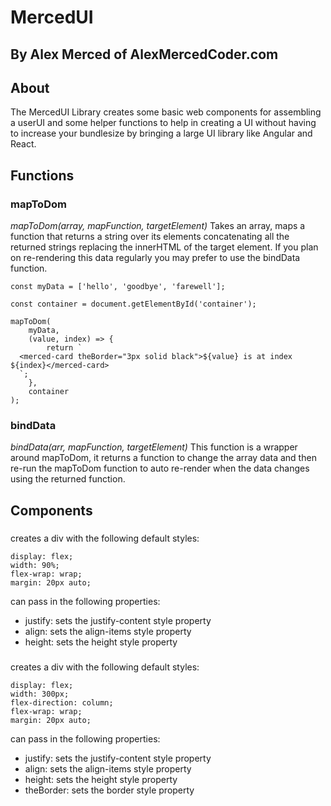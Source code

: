 # MercedUI

## By Alex Merced of AlexMercedCoder.com

## About

The MercedUI Library creates some basic web components for assembling a userUI and some helper functions to help in creating a UI without having to increase your bundlesize by bringing a large UI library like Angular and React.

## Functions

### mapToDom

_mapToDom(array, mapFunction, targetElement)_
Takes an array, maps a function that returns a string over its elements concatenating all the returned strings replacing the innerHTML of the target element. If you plan on re-rendering this data regularly you may prefer to use the bindData function.

```
const myData = ['hello', 'goodbye', 'farewell'];

const container = document.getElementById('container');

mapToDom(
    myData,
    (value, index) => {
        return `
  <merced-card theBorder="3px solid black">${value} is at index ${index}</merced-card>
  `;
    },
    container
);
```

### bindData

_bindData(arr, mapFunction, targetElement)_
This function is a wrapper around mapToDom, it returns a function to change the array data and then re-run the mapToDom function to auto re-render when the data changes using the returned function.

## Components

### <merced-container></merced-container>

creates a div with the following default styles:

```
display: flex;
width: 90%;
flex-wrap: wrap;
margin: 20px auto;
```

can pass in the following properties:

-   justify: sets the justify-content style property
-   align: sets the align-items style property
-   height: sets the height style property

### <merced-card></merced-card>

creates a div with the following default styles:

```
display: flex;
width: 300px;
flex-direction: column;
flex-wrap: wrap;
margin: 20px auto;
```

can pass in the following properties:

-   justify: sets the justify-content style property
-   align: sets the align-items style property
-   height: sets the height style property
-   theBorder: sets the border style property
